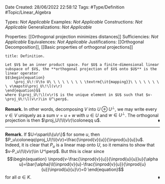 <div class="topSpace"></div>

Date Created: 28/06/2022 22:58:12
Tags: #Type/Definition #Topic/Linear_Algebra

Types: _Not Applicable_
Examples: _Not Applicable_
Constructions: _Not Applicable_
Generalizations: _Not Applicable_

Properties: [[Orthogonal projection minimizes distances]]
Sufficiencies: _Not Applicable_
Equivalences: _Not Applicable_
Justifications: [[Orthogonal Decomposition]], [[Basic properties of orthogonal projections]]

``` ad-Definition
title: Definition.

Let $V$ be an inner product space. For $U$ a finite-dimensional linear subspace of $V$, the **orthogonal projection of $V$ onto $U$** is the linear operator
$$\begin{equation}
    \proj_U\!:V\to U\ \ \ \ \ \ \ \ \textrm{\it{mapping}}\ \ \ \ \ \ \ \ v\mapsto\proj_U\!\l(v\r)
\end{equation}$$
where $\proj_U\!\l(v\r)$ is the unique element in $U$ such that $v-\proj_U\!\l(v\r)\in U^\perp$.

```

<b>Remark.</b> In other words, decomposing $V$ into $U\oplus U^\perp$, we may write every $v\in V$ uniquely as a sum $v=u+w$ with $u\in U$ and $w\in U^\perp$. The orthogonal projection is then $\proj_U\!\l(v\r)\coloneqq u$.<span style="float:right;">$\blacklozenge$</span>

---

<b>Remark.</b> If $U=\span\l\{u\r\}$ for some $u$, then $P_u\coloneqq\proj_U\!\l(v\r)=\frac{\inprod{v}{u}}{\inprod{u}{u}}u$. Indeed, it is clear that $P_u$ is a linear map onto $U$, so it remains to show that $v-P_u\!\l(v\r)\in U^\perp$. But this is clear since
$$\begin{equation}
    \inprod{v-\frac{\inprod{v}{u}}{\inprod{u}{u}}u}{\alpha u}=\bar{\alpha}\l(\inprod{v}{u}-\frac{\inprod{v}{u}}{\inprod{u}{u}}\inprod{u}{u}\r)=0
\end{equation}$$
for all $\alpha\in K$.<span style="float:right;">$\blacklozenge$</span>
